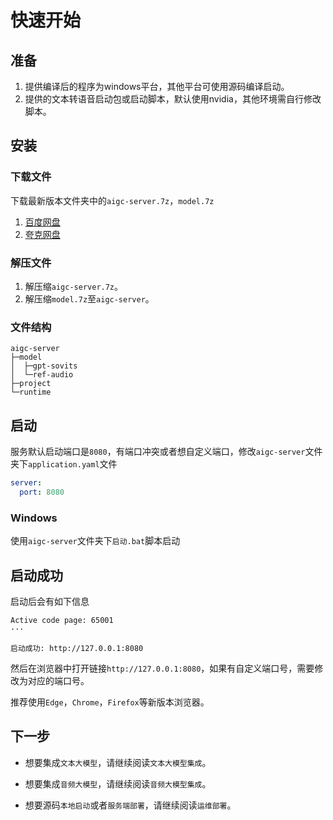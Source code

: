 # 快速开始

## 准备
1. 提供编译后的程序为windows平台，其他平台可使用源码编译启动。
2. 提供的文本转语音启动包或启动脚本，默认使用nvidia，其他环境需自行修改脚本。

## 安装

### 下载文件
下载最新版本文件夹中的`aigc-server.7z`，`model.7z`
1. [百度网盘](https://pan.baidu.com/s/1Yo2x8QPlYz7YyzuMqXNGcQ?pwd=wenl)
2. [夸克网盘](https://pan.quark.cn/s/2a0fa59c238c)

### 解压文件
1. 解压缩`aigc-server.7z`。
2. 解压缩`model.7z`至`aigc-server`。 

### 文件结构

```
aigc-server
├─model
│  ├─gpt-sovits
│  └─ref-audio
├─project
└─runtime
```

## 启动
服务默认启动端口是`8080`，有端口冲突或者想自定义端口，修改`aigc-server`文件夹下`application.yaml`文件

```yaml
server:
  port: 8080
```

### Windows
使用`aigc-server`文件夹下`启动.bat`脚本启动

## 启动成功
启动后会有如下信息
```
Active code page: 65001
···

启动成功: http://127.0.0.1:8080
```
然后在浏览器中打开链接`http://127.0.0.1:8080`，如果有自定义端口号，需要修改为对应的端口号。

推荐使用`Edge`，`Chrome`，`Firefox`等新版本浏览器。

## 下一步

- 想要集成`文本大模型`，请继续阅读`文本大模型集成`。

- 想要集成`音频大模型`，请继续阅读`音频大模型集成`。

- 想要源码`本地启动`或者`服务端部署`，请继续阅读`运维部署`。

